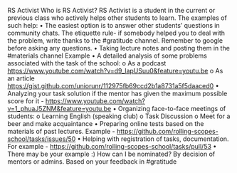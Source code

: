 RS Activist
Who is RS Activist?
RS Activist is a student in the current or previous class who actively helps other students to learn.
The examples of such help:
•	The easiest option is to answer other students’ questions in community chats. The etiquette rule- if somebody helped you to deal with the problem, write thanks to the #gratitude channel. Remember to google before asking any questions.
•	Taking lecture notes and posting them in the #materials channel Example
•	A detailed analysis of some problems associated with the task of the school:
o	As a podcast https://www.youtube.com/watch?v=d9_lapUSuu0&feature=youtu.be
o	As an article https://gist.github.com/uniorunr/112975fb69ccd2b1a8731a5f5daaced0
•	Analyzing your task solution if the mentor has given the maximum possible score for it - https://www.youtube.com/watch?v=1_phuaJ5ZNM&feature=youtu.be
•	Organizing face-to-face meetings of students:
o	Learning English (speaking club)
o	Task Discussion
o	Meet for a beer and make acquaintance
•	Preparing online tests based on the materials of past lectures. Example - https://github.com/rolling-scopes-school/tasks/issues/50
•	Helping with registration of tasks, documentation. For example - https://github.com/rolling-scopes-school/tasks/pull/53
•	There may be your example :)
How can I be nominated?
By decision of mentors or admins. Based on your feedback in #gratitude
